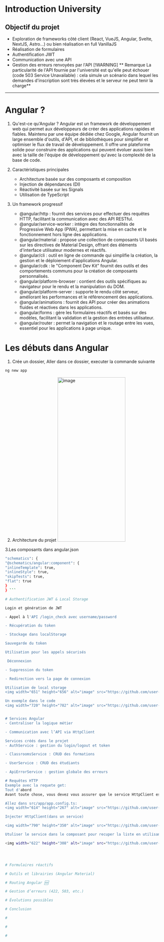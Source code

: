 # Introduction University

## Objectif du projet
- Exploration de frameworks côté client (React, VueJS, Angular, Svelte, NextJS, Astro...) ou bien réalisation en full VanillaJS
- Réalisation de formulaires
- Authentification JWT
- Communication avec une API
- Gestion des erreurs renvoyées par l'API
[!WARNING]
** Remarque
La particularité de l'API fournie par l'université est qu'elle peut échouer (code 503 Service Unavailable) : cela simule un scénario dans lequel les demandes d'inscription sont très élevées et le serveur ne peut tenir la charge**

---

# Angular ?
1. Qu'est-ce qu'Angular ?
Angular est un framework de développement web qui permet aux développeurs de créer des applications rapides et fiables.
Maintenu par une équipe dédiée chez Google, Angular fournit un large ensemble d'outils, d'API, et de bibliothèques pour simplifier et optimiser le flux de travail de développement. Il offre une plateforme solide pour construire des applications qui peuvent évoluer aussi bien avec la taille de l'équipe de développement qu'avec la complexité de la base de code.

2. Caractéristiques principales
   - Architecture basée sur des composants et composition
   - Injection de dépendances (DI)
   - Réactivité basée sur les Signals
   - Utilisation de TypeScript
     
3. Un framework progressif
   - @angular/http : fournit des services pour effectuer des requêtes HTTP, facilitant la communication avec des API RESTful.
   - @angular/service-worker : intègre des fonctionnalités de Progressive Web App (PWA), permettant la mise en cache et le fonctionnement hors ligne des applications.
   - @angular/material : propose une collection de composants UI basés sur les directives de Material Design, offrant des éléments d'interface utilisateur modernes et réactifs.
   - @angular/cli : outil en ligne de commande qui simplifie la création, la gestion et le déploiement d'applications Angular.
   - @angular/cdk : le "Component Dev Kit" fournit des outils et des comportements communs pour la création de composants personnalisés.
   - @angular/platform-browser : contient des outils spécifiques au navigateur pour le rendu et la manipulation du DOM.
   - @angular/platform-server : supporte le rendu côté serveur, améliorant les performances et le référencement des applications.
   - @angular/animations : fournit des API pour créer des animations fluides et réactives dans les applications.
   - @angular/forms : gère les formulaires réactifs et basés sur des modèles, facilitant la validation et la gestion des entrées utilisateur.
   - @angular/router : permet la navigation et le routage entre les vues, essentiel pour les applications à page unique.
  
     

# Les débuts dans Angular 
1. Crée un dossier, Aller dans ce dossier, executer la commande suivante
 ```bash
ng new app
```

2. Architecture du projet
   <img width="222" height="537" alt="image" src="https://github.com/user-attachments/assets/c410ac11-7aa8-4498-8f90-29afdad608f0" />

3.Les composants
dans angular.json
```bash
"schematics": {
"@schematics/angular:component": {
"inlineTemplate": true,
"inlineStyle": true,
"skipTests": true,
"flat": true
}
} ```

# Authentification JWT & Local Storage

Login et génération de JWT

- Appel à l'API /login_check avec username/password

- Récupération du token

- Stockage dans localStorage

Sauvegarde du token

Utilisation pour les appels sécurisés

 Déconnexion

- Suppression du token

- Redirection vers la page de connexion

Utilisation de local storage
<img width="651" height="656" alt="image" src="https://github.com/user-attachments/assets/e149b419-c664-46dd-95cb-3c12592b22c4" />

Un exemple dans le code 
<img width="720" height="782" alt="image" src="https://github.com/user-attachments/assets/982b4e6a-4206-4622-ba16-1549cb36b0ff" />


# Services Angular
- Centraliser la logique métier

- Communication avec l’API via HttpClient

Services créés dans le projet
- AuthService : gestion du login/logout et token

- ClassroomsService : CRUD des formations

- UserService : CRUD des étudiants

- ApiErrorService : gestion globale des erreurs

# Requêtes HTTP
Exemple avec la requete get:
Tout d'abord
Avant toute chose, vous devez vous assurer que le service HttpClient est importé dans votre application. Si ce n'est pas le cas, vous pouvez le faire en ajoutant provideHttpClient() à la liste des fournisseurs de votre application.

Allez dans src/app/app.config.ts:
<img width="614" height="267" alt="image" src="https://github.com/user-attachments/assets/4055a130-363a-4f22-9e7a-a29c4d826e37" />

Injecter HttpClient(dans un service)

<img width="790" height="350" alt="image" src="https://github.com/user-attachments/assets/43c0999a-6fb4-4c42-b093-28eb957b1549" />

Utuliser le service dans le composant pour recuper la liste en utilisant la methode subscribe de l'objet observable retourné par le service

<img width="622" height="308" alt="image" src="https://github.com/user-attachments/assets/39e69fb0-2b4a-44da-9e6d-3b3e278ac10e" />




# Formulaires réactifs

# Outils et librairies (Angular Material)

# Routing Angular 🆕

# Gestion d’erreurs (422, 503, etc.)

# Évolutions possibles

# Conclusion

#

#

#

